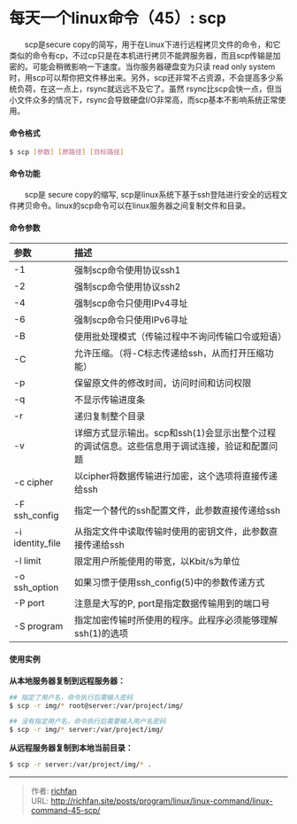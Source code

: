 # 每天一个linux命令（45）: scp

　　scp是secure copy的简写，用于在Linux下进行远程拷贝文件的命令，和它类似的命令有cp，不过cp只是在本机进行拷贝不能跨服务器，而且scp传输是加密的。可能会稍微影响一下速度。当你服务器硬盘变为只读 read only system时，用scp可以帮你把文件移出来。另外，scp还非常不占资源，不会提高多少系统负荷，在这一点上，rsync就远远不及它了。虽然 rsync比scp会快一点，但当小文件众多的情况下，rsync会导致硬盘I/O非常高，而scp基本不影响系统正常使用。
<!--more -->
#### 命令格式
```bash
$ scp [参数] [原路径] [目标路径]
```
#### 命令功能
　　scp是 secure copy的缩写, scp是linux系统下基于ssh登陆进行安全的远程文件拷贝命令。linux的scp命令可以在linux服务器之间复制文件和目录。
#### 命令参数
| 参数 | 描述     |
| :------------- | :------------- |
| -1 | 强制scp命令使用协议ssh1 |
| -2 | 强制scp命令使用协议ssh2 |
| -4 | 强制scp命令只使用IPv4寻址 |
| -6 | 强制scp命令只使用IPv6寻址 |
| -B | 使用批处理模式（传输过程中不询问传输口令或短语） |
| -C | 允许压缩。（将-C标志传递给ssh，从而打开压缩功能） |
| -p | 保留原文件的修改时间，访问时间和访问权限 |
| -q | 不显示传输进度条 |
| -r | 递归复制整个目录 |
| -v | 详细方式显示输出。scp和ssh(1)会显示出整个过程的调试信息。这些信息用于调试连接，验证和配置问题 |
| -c cipher | 以cipher将数据传输进行加密，这个选项将直接传递给ssh |
| -F ssh_config | 指定一个替代的ssh配置文件，此参数直接传递给ssh |
| -i identity_file | 从指定文件中读取传输时使用的密钥文件，此参数直接传递给ssh |
| -l limit | 限定用户所能使用的带宽，以Kbit/s为单位 |
| -o ssh_option | 如果习惯于使用ssh_config(5)中的参数传递方式 |
| -P port | 注意是大写的P, port是指定数据传输用到的端口号 |
| -S program | 指定加密传输时所使用的程序。此程序必须能够理解ssh(1)的选项 |

#### 使用实例
**从本地服务器复制到远程服务器：**
```bash
## 指定了用户名，命令执行后需输入密码
$ scp -r img/* root@server:/var/project/img/

## 没有指定用户名，命令执行后需要输入用户名密码
$ scp -r img/* server:/var/project/img/
```
**从远程服务器复制到本地当前目录：**
```bash
$ scp -r server:/var/project/img/* .
```


---

> 作者: [richfan](https://richfan.site/)  
> URL: http://richfan.site/posts/program/linux/linux-command/linux-command-45-scp/  


